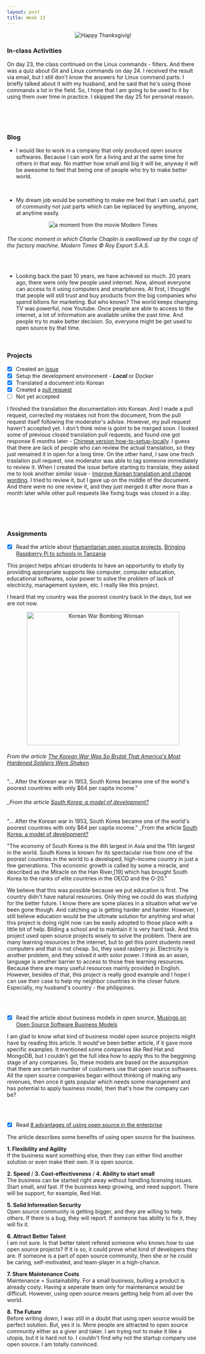 ```yaml
---
layout: post
title: Week 13
---
```


<p align="center">
  <img src="https://media.giphy.com/media/v2CaxWLFw4a5y/giphy.gif" alt="Happy Thanksgivig!">
</p>

### In-class Activities

On day 23, the class continued on the Linux commands - filters. And there was a quiz about Git and Linux commands on day 24. I received the result via email, but I still don't know the answers for Linux command parts. I briefly talked about it with my husband, and he said that he's using those commands a lot in the field. So, I hope that I am going to be used to it by using them over time in practice. I skipped the day 25 for personal reason. 

<br>
<br>
<br>

### Blog
- I would like to work in a company that only produced open source softwares. Because I can work for a living and at the same time for others in that way. No matther how small and big it will be, anyway it will be awesome to feel that being one of people who try to make better world.  

<br>

- My dream job would be something to make me feel that I am useful, part of community not just parts which can be replaced by anything, anyone, at anytime easily.
<p align="center">
  <img src="https://user-images.githubusercontent.com/30683150/70198607-4cc84c00-16dd-11ea-9c01-0d16610995d0.jpg" alt="a moment from the movie Modern Times">
  
  ###### The iconic moment in which Charlie Chaplin is swallowed up by the cogs of the factory machine. Modern Times © Roy Export S.A.S.
</p>

<br>

- Looking back the past 10 years, we have achieved so much. 20 years ago, there were only few people used internet. Now, almost everyone can access to it using computers and smartphones. At first, I thought that people will still trust and buy products from the big companies who spend bilions for marketing. But who knows? The world keeps changing. TV was powerful, now Youtube. Once people are able to access to the internet, a lot of information are available unlike the past time. And people try to make better decision. So, everyone might be get used to open source by that time.

<br>

### Projects
- [x] Created an [issue](https://github.com/freeCodeCamp/freeCodeCamp/issues/37637)
- [x] Setup the development environment - _**Local**_ or Docker
- [x] Translated a document into Korean
- [x] Created a [pull request](https://github.com/freeCodeCamp/freeCodeCamp/pull/37832)
- [ ] Not yet accepted

I finished the translation the documentation into Korean. And I made a pull request, corrected my mistakes not from the document, from the pull request itself following the moderator's advise. However, my pull request haven't accepted yet. I don't think mine is goint to be merged soon. I looked some of previous closed translation pull requests, and found one got response 6 months later - [Chinese version how-to-setup-locally](https://github.com/freeCodeCamp/freeCodeCamp/pull/35010). I guess that there are lack of people who can review the actual translation, so they just remained it in open for a long time. On the other hand, I saw one frech traslation pull request, one moderator was able to tag someone immediately to review it. When I created the issue before starting to translate, they asked me to look another similar issue - [Improve Korean translation and change wording](https://github.com/freeCodeCamp/freeCodeCamp/pull/36973). I tried to review it, but I gave up on the middle of the document. And there were no one review it, and they just merged it after more than a month later while other pull requests like fixing bugs was closed in a day.

<br>
<br>
<br>

### Assignments
- [x] Read the article about [Humanitarian open source projects](https://opensource.com/tags/humanitarian), [Bringing Raspberry Pi to schools in Tanzania](https://opensource.com/education/16/6/interview-janice-lathen-powering-potential)  
  
This project helps african strudents to have an opportunity to study by providing appropriate supports like computer, computer education, educational softwares, solar power to solve the problem of lack of electricity, management system, etc. I really like this project.
    
I heard that my country was the poorest country back in the days, but we are not now.

<p align="center">
 <img src="https://user-images.githubusercontent.com/30683150/70201061-7ab08f00-16e3-11ea-8d35-cf1093a7d3da.jpg" alt="Korean War Bombing Wonsan" width="400" height="350">
  
  ###### From the article [The Korean War Was So Brutal That America's Most Hardened Soldiers Were Shaken](https://nationalinterest.org/blog/buzz/korean-war-was-so-brutal-americas-most-hardened-soldiers-were-shaken-96951)
  
  "... After the Korean war in 1953, South Korea became one of the world's poorest countries with only $64 per capita income."
###### _From the article [South Korea: a model of development?](https://www.theguardian.com/global-development/poverty-matters/2011/nov/28/south-korea-development-model)
</p>

"... After the Korean war in 1953, South Korea became one of the world's poorest countries with only $64 per capita income." _From the article [South Korea: a model of development?](https://www.theguardian.com/global-development/poverty-matters/2011/nov/28/south-korea-development-model)

"The economy of South Korea is the 4th largest in Asia and the 11th largest in the world. South Korea is known for its spectacular rise from one of the poorest countries in the world to a developed, high-income country in just a few generations. This economic growth is called by some a miracle, and described as the Miracle on the Han River,[19] which has brought South Korea to the ranks of elite countries in the OECD and the G-20."

We believe that this was possible because we put education is first. The country didn't have natural resources. Only thing we could do was studying for the better future. I know there are some places in a situation what we've been gone though. And catching up is getting harder and harder. However, I still believe education would be the ultimate solution for anything and what this project is doing right now can be easily adopted to those place with a little bit of help. Bilding a school and to maintain it is very hard task. And this project used open source projects wisely to solve the problem. There are many learning resources in the internet, but to get this point students need computers and that is not cheap. So, they used rasberry pi. Electricity is another problem, and they solved it with solor power. I think as an asian, language is another barrier to access to those free learning resources. Because there are many useful resources mainly provided in English. However, besides of that, this project is really good example and I hope I can use their case to help my neighbor countries in the closer future. Especially, my husband's country - the philippines. 

<br>
<br>

- [x] Read the article about business models in open source, [Musings on Open Source Software Business Models](https://spot.livejournal.com/327801.html)  

I am glad to know what kind of business model open source projects might have by reading this article. It would've been better article, if it gave more specific examples. It mentioned some companies like Red Hat and MongoDB, but I couldn't get the full idea how to apply this to the beggining stage of any companies. So, these models are based on the assumption that there are certain number of customers use that open source softwares. All the open source companies began without thinking of making any revenues, then once it gets popular which needs some management and has potential to apply business model, then that's how the company can be?

<br>
<br>

- [x] Read [8 advantages of using open source in the enterprise](https://enterprisersproject.com/article/2015/1/top-advantages-open-source-offers-over-proprietary-solutions)  

The article describes some benefits of using open source for the business. 
  
**1. Flexibility and Agility**  
  If the business want something else, then they can either find another solution or even make their own. It is open source.  
  
**2. Speed** / **3. Cost-effectiveness** / **4. Ability to start small**  
  The business can be started right away without handling licensing issues. Start small, and fast. If the business keep growing, and need support. There will be support, for example, Red Hat.  
  
**5. Solid Information Security**  
  Open source community is getting bigger, and they are willing to help others. If there is a bug, they will report. If someone has ability to fix it, they will fix it.
  
**6. Attract Better Talent**  
  I am not sure. Is that better talent refered someone who knows how to use open source projects? If it is so, it could prove what kind of developers they are. If someone is a part of open source community, then she or he could be caring, self-motivated, and team-player in a high-chance.

**7. Share Maintenance Costs**  
  Maintenance = Sustainability. For a small business, builing a product is already costy. Having a seperate team only for maintenance would be difficult. However, using open source means getting help from all over the world.

**8. The Future**  
  Before writing down, I was still in a doubt that using open source would be perfect solution. But, yes it is. More people are attracted to open source community either as a giver and taker. I am trying not to make it like a utopia, but it is hard not to. I couldn't find why not the startup company use open source. I am totally convinced.  
